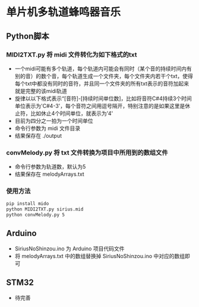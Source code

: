 # 单片机多轨道蜂鸣器音乐
## Python脚本
### MIDI2TXT.py 将 midi 文件转化为如下格式的txt
- 一个midi可能有多个轨道，每个轨道内可能会有同时（某个音的持续时间内有别的音）的数个音，每个轨道生成一个文件夹，每个文件夹内若干个txt，使得每个txt中都没有同时的音符，并且同一个文件夹的所有txt表示的音符加起来就是完整的该midi轨道
- 旋律以以下格式表示“[音符]-[持续时间单位数]，比如将音符C#4持续3个时间单位表示为'C#4-3'，每个音符之间用逗号隔开，特别注意的是如果这里是休止符，比如休止4个时间单位，就表示为'4'
- 目前为四分之一拍为一个时间单位
- 命令行参数为 midi 文件目录
- 结果保存在 ./output
### convMelody.py 将 txt 文件转换为项目中所用到的数组文件
- 命令行参数为轨道数，默认为5
- 结果保存在 melodyArrays.txt
### 使用方法
```bash
pip install mido
python MIDI2TXT.py sirius.mid
python convMelody.py 5
```
## Arduino
- SiriusNoShinzou.ino 为 Arduino 项目代码文件
- 将 melodyArrays.txt 中的数组替换掉 SiriusNoShinzou.ino 中对应的数组即可
## STM32
- 待完善